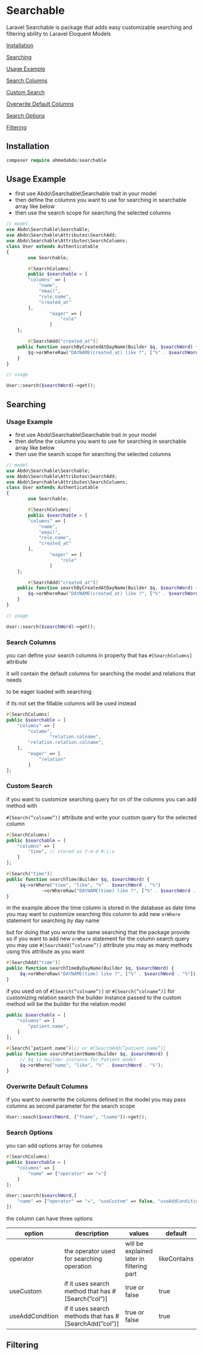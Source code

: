 # Searchable

Laravel  Searchable is package that adds easy customizable  searching and filtering ability to Laravel Eloquent Models

[Installation](https://www.notion.so/Searchable-a2f327b658ea475d891b55c75e003871?pvs=21)

 [Searching](https://www.notion.so/Searchable-a2f327b658ea475d891b55c75e003871?pvs=21)

[Usage Example](https://www.notion.so/Searchable-a2f327b658ea475d891b55c75e003871?pvs=21)

[Search Columns](https://www.notion.so/Searchable-a2f327b658ea475d891b55c75e003871?pvs=21)

[Custom Search](https://www.notion.so/Searchable-a2f327b658ea475d891b55c75e003871?pvs=21)

[Overwrite Default Columns](https://www.notion.so/Searchable-a2f327b658ea475d891b55c75e003871?pvs=21)

[Search Options](https://www.notion.so/Searchable-a2f327b658ea475d891b55c75e003871?pvs=21)

[Filtering](https://www.notion.so/Searchable-a2f327b658ea475d891b55c75e003871?pvs=21)

## Installation

```php
composer require ahmedabdo/searchable
```

## Usage Example

- first use Abdo\Searchable\Searchable trait in your model
- then define the columns you want to use for searching in searchable array like below
- then use the search scope for searching the selected columns

```php
// model
use Abdo\Searchable\Searchable;
use Abdo\Searchable\Attributes\SearchAdd;
use Abdo\Searchable\Attributes\SearchColumns;
class User extends Authenticatable
{
		use Searchable;

		#[SearchColumns]
		public $searchable = [
        "columns" => [
            "name",
            "email",
            "role.name",
            "created_at"
        ],
				"eager" => [
					"role"
				]
    ];

		#[SearchAdd("created_at")]
    public function searchByCreatedAtDayName(Builder $q, $searchWord) {
        $q->orWhereRaw("DAYNAME(created_at) like ?", ["%" . $searchWord . "%"]);
    }
}

// usage 

User::search($searchWord)->get();
```

## Searching

### Usage Example

- first use Abdo\Searchable\Searchable trait in your model
- then define the columns you want to use for searching in searchable array like below
- then use the search scope for searching the selected columns

```php
// model
use Abdo\Searchable\Searchable;
use Abdo\Searchable\Attributes\SearchAdd;
use Abdo\Searchable\Attributes\SearchColumns;
class User extends Authenticatable
{
		use Searchable;

		#[SearchColumns]
		public $searchable = [
        "columns" => [
            "name",
            "email",
            "role.name",
            "created_at"
        ],
				"eager" => [
					"role"
				]
    ];

		#[SearchAdd("created_at")]
    public function searchByCreatedAtDayName(Builder $q, $searchWord) {
        $q->orWhereRaw("DAYNAME(created_at) like ?", ["%" . $searchWord . "%"]);
    }
}

// usage 

User::search($searchWord)->get();
```

### Search Columns

you can define your search columns in property that has `#[SearchColumns]` attribute

it will contain the default columns for searching the model and relations that needs

to be eager loaded with searching 

if its not set the fillable columns will be used instead

```php
#[SearchColumns]
public $searchable = [
    "columns" => [
        "colame",
				"relation.colname",
        "relation.relation.colname",
    ],
		"eager" => [
			"relation"
		]
];
```

### Custom Search

if you want to customize searching query for on of the columns you can add method with 

`#[Search(”colname”)]` attribute and write your custom query for the selected column

```php
#[SearchColumns]
public $searchable = [
    "columns" => [
        "time", // stored as Y-m-d H:i:s
    ]
];

#[Search("time")]
public function searchTime(Builder $q, $searchWord) {
     $q->orWhere("time", "like", "%" . $searchWord . "%")
			 ->orWhereRaw("DAYNAME(time) like ?", ["%" . $searchWord . "%"]);
}
```

in the example above the time column is stored in the database as date time you may want to customize searching this column to add new `orWhere` statement for searching by day name 

but for doing that you wrote the same searching that the package provide so if you want to add new `orWhere` statement for the column search query you may use `#[SearchAdd(”colname”)]` attribute you may as many methods using this attribute as you want

```php
#[SearchAdd("time")]
public function searchTimeByDayName(Builder $q, $searchWord) {
     $q->orWhereRaw("DAYNAME(time) like ?", ["%" . $searchWord . "%"]);
}
```

if you used on of `#[Search(”colname”)]` or `#[Search(”colname”)]` for customizing relation search the builder instance passed to the custom method will be the builder for the relation model

```php
public $searchable = [
    "columns" => [
        "patient.name",
    ]
];

#[Search(”patient.name”)]// or #[SearchAdd(”patient.name”)]
public function searchPatientName(Builder $q, $searchWord) {
	 // $q is builder instance for Patient model 
	 $q->orWhere("name", "like", "%" . $searchWord . "%");
}
```

### Overwrite Default Columns

if you want to overwrite the columns defined in the model you may pass columns as second parameter for the search scope

```php
User::seach($searchWord, ["fname", "lname"])->get();
```

### Search Options

you can add options array for columns 

```php
#[SearchColumns]
public $searchable = [
    "columns" => [
        "name" => ["operator" => "="]
    ]
];

User::search($searchWord,[
	"name" => ["operator" => "=", "useCustom" => false, "useAddCondition" => false] 
])
```

the column can have three options

| option |                          description |                          values |      default |
| --- | --- | --- | --- |
| operator | the operator used for searching operation | will be explained later in filtering part | likeContains |
| useCustom | if it uses search method that has  #[Search(”col”)] | true or false | true |
| useAddCondition | if it uses search methods that has  #[SearchAdd(”col”)] | true or false | true |

## Filtering